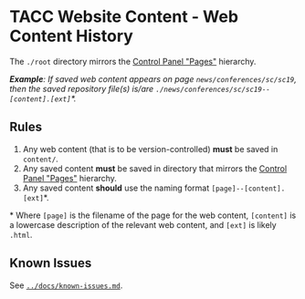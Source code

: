 # TACC Website Content - Web Content History

The `./root` directory mirrors the [Control Panel "Pages"][cp-pages] hierarchy.

_**Example**: If saved web content appears on page `news/conferences/sc/sc19`, then the saved repository file(s) is/are `./news/conferences/sc/sc19--[content].[ext]`\*._

## Rules

1. Any web content (that is to be version-controlled) **must** be saved in `content/`.
2. Any saved content **must** be saved in directory that mirrors the [Control Panel "Pages"][cp-pages] hierarchy.
3. Any saved content **should** use the naming format `[page]--[content].[ext]`\*.

\* Where `[page]` is the filename of the page for the web content, `[content]` is a lowercase description of the relevant web content, and `[ext]` is likely `.html`.

[cp-pages]: https://www.tacc.utexas.edu/group/control_panel/manage?p_p_id=156&p_p_lifecycle=0&p_p_state=maximized&p_p_mode=view&doAsGroupId=1084364 "Control Panel > Website > Pages > Public Pages"

## Known Issues

See [`../docs/known-issues.md`](../docs/known-issues.md).
